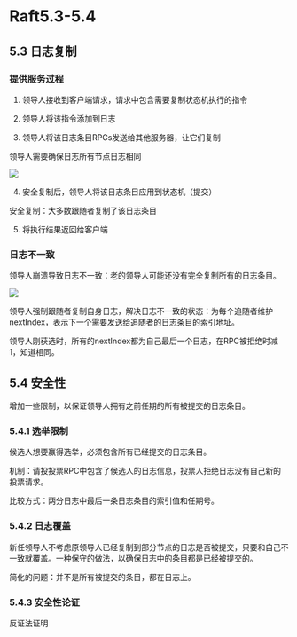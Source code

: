 # Raft5.3-5.4

## 5.3 日志复制

### 提供服务过程

1. 领导人接收到客户端请求，请求中包含需要复制状态机执行的指令


2. 领导人将该指令添加到日志


3. 领导人将该日志条目RPCs发送给其他服务器，让它们复制

领导人需要确保日志所有节点日志相同

![](https://github.com/maemual/raft-zh_cn/raw/master/images/raft-%E5%9B%BE6.png)


4. 安全复制后，领导人将该日志条目应用到状态机（提交）

安全复制：大多数跟随者复制了该日志条目

5. 将执行结果返回给客户端

### 日志不一致

领导人崩溃导致日志不一致：老的领导人可能还没有完全复制所有的日志条目。

![](https://github.com/maemual/raft-zh_cn/raw/master/images/raft-%E5%9B%BE7.png)

领导人强制跟随者复制自身日志，解决日志不一致的状态：为每个追随者维护nextIndex，表示下一个需要发送给追随者的日志条目的索引地址。

领导人刚获选时，所有的nextIndex都为自己最后一个日志，在RPC被拒绝时减1，知道相同。

## 5.4 安全性

增加一些限制，以保证领导人拥有之前任期的所有被提交的日志条目。

### 5.4.1 选举限制

候选人想要赢得选举，必须包含所有已经提交的日志条目。

机制：请投投票RPC中包含了候选人的日志信息，投票人拒绝日志没有自己新的投票请求。

比较方式：两分日志中最后一条日志条目的索引值和任期号。

### 5.4.2 日志覆盖

新任领导人不考虑原领导人已经复制到部分节点的日志是否被提交，只要和自己不一致就覆盖。一种保守的做法，以确保日志中的条目都是已经被提交的。

简化的问题：并不是所有被提交的条目，都在日志上。

### 5.4.3 安全性论证

反证法证明







